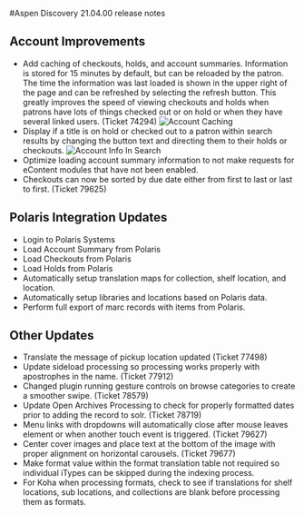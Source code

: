#Aspen Discovery 21.04.00 release notes
## Account Improvements
- Add caching of checkouts, holds, and account summaries.  Information is stored for 15 minutes by default, but can be reloaded by the patron.  The time the information was last loaded is shown in the upper right of the page and can be refreshed by selecting the refresh button.  This greatly improves the speed of viewing checkouts and holds when patrons have lots of things checked out or on hold or when they have several linked users. (Ticket 74294) 
  ![Account Caching](/release_notes/images/21_04_00_account_caching.png)
- Display if a title is on hold or checked out to a patron within search results by changing the button text and directing them to their holds or checkouts. 
  ![Account Info In Search](/release/images/21_04_00_account_info_in_search.png)
- Optimize loading account summary information to not make requests for eContent modules that have not been enabled. 
- Checkouts can now be sorted by due date either from first to last or last to first. (Ticket 79625)
  
## Polaris Integration Updates
- Login to Polaris Systems
- Load Account Summary from Polaris
- Load Checkouts from Polaris
- Load Holds from Polaris
- Automatically setup translation maps for collection, shelf location, and location. 
- Automatically setup libraries and locations based on Polaris data. 
- Perform full export of marc records with items from Polaris. 

## Other Updates
- Translate the message of pickup location updated (Ticket 77498)
- Update sideload processing so processing works properly with apostrophes in the name. (Ticket 77912)
- Changed plugin running gesture controls on browse categories to create a smoother swipe. (Ticket 78579)
- Update Open Archives Processing to check for properly formatted dates prior to adding the record to solr. (Ticket 78719)
- Menu links with dropdowns will automatically close after mouse leaves element or when another touch event is triggered. (Ticket 79627)
- Center cover images and place text at the bottom of the image with proper alignment on horizontal carousels. (Ticket 79677)
- Make format value within the format translation table not required so individual iTypes can be skipped during the indexing process.
- For Koha when processing formats, check to see if translations for shelf locations, sub locations, and collections are blank before processing them as formats.
